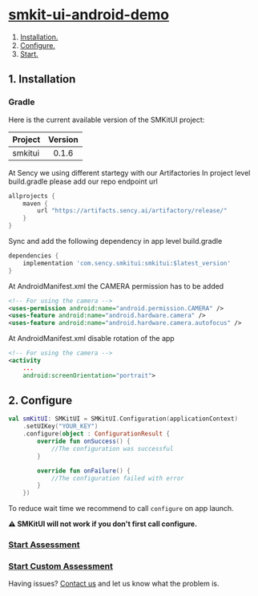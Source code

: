 # [smkit-ui-android-demo](https://github.com/sency-ai/smkit-sdk)

1. [ Installation. ](#inst)
2. [ Configure. ](#conf)
3. [ Start. ](#start)

<a name="inst"></a>
## 1. Installation

### Gradle
Here is the current available version of the SMKitUI project:

| Project | Version |
|---------|:-------:|
| smkitui |  0.1.6  |

At Sency we using different startegy with our Artifactories
In project level build.gradle please add our repo endpoint url
```groovy
allprojects {
    maven {
        url "https://artifacts.sency.ai/artifactory/release/"
    }
}
```

Sync and add the following dependency in app level build.gradle
```groovy
dependencies {
    implementation 'com.sency.smkitui:smkitui:$latest_version'
}
```

At AndroidManifest.xml the CAMERA permission has to be added
```xml
<!-- For using the camera -->
<uses-permission android:name="android.permission.CAMERA" />
<uses-feature android:name="android.hardware.camera" />
<uses-feature android:name="android.hardware.camera.autofocus" />
```

At AndroidManifest.xml disable rotation of the app
```xml
<!-- For using the camera -->
<activity
    ...
    android:screenOrientation="portrait">
```

<a name="conf"></a>
## 2. Configure
```Kotlin
val smKitUI: SMKitUI = SMKitUI.Configuration(applicationContext)
    .setUIKey("YOUR_KEY")
    .configure(object : ConfigurationResult {
        override fun onSuccess() {
            //The configuration was successful
        }

        override fun onFailure() {
            //The configuration failed with error
        }
    })
```
To reduce wait time we recommend to call `configure` on app launch.

**⚠️ SMKitUI will not work if you don't first call configure.**

### [Start Assessment](https://github.com/sency-ai/smkit-ui-ios-demo/blob/main/Assessment.md)

### [Start Custom Assessment](https://github.com/sency-ai/smkit-ui-ios-demo/blob/main/CustomAssessment.md)

Having issues? [Contact us](mailto:support@sency.ai) and let us know what the problem is.
